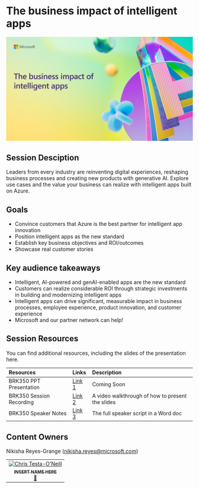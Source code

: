 # The business impact of intelligent apps

![Session cover image with a bright "AI" text in 3D over a blue and purple abstract background.](img/BRK350%20Business%20impact.png)

## Session Desciption

Leaders from every industry are reinventing digital experiences, reshaping business processes and creating new products with generative AI. Explore use cases and the value your business can realize with intelligent apps built on Azure.

## Goals
- Convince customers that Azure is the best partner for intelligent app innovation
- Position intelligent apps as the new standard
- Establish key business objectives and ROI/outcomes
- Showcase real customer stories

## Key audience takeaways
- Intelligent, AI-powered and genAI-enabled apps are the new standard
- Customers can realize considerable ROI through strategic investments in building and modernizing intelligent apps
- Intelligent apps can drive significant, measurable impact in business processes, employee experience, product innovation, and customer experience
- Microsoft and our partner network can help!

## Session Resources
You can find additional resources, including the slides of the presentation here.

| Resources          | Links                             | Description        |
|:-------------------|:----------------------------------|:-------------------|
| BRK350 PPT Presentation  | [Link 1](https://www.google.com/) | Coming Soon |
| BRK350 Session Recording  | [Link 2](https://aka.ms/AArw3v1/) | A video walkthrough of how to present the slides |
| BRK350 Speaker Notes      | [Link 3](https://aka.ms/AArvw4u/) | The full speaker script in a Word doc |

## Content Owners
Nikisha Reyes-Grange (nikisha.reyes@microsoft.com)

<!-- ALL-CONTRIBUTORS-LIST:START - Do not remove or modify this section -->

<table>
<tr>
    <td align="center"><a href="http://learnanalytics.microsoft.com">
        <img src="https://github.com/cole-g-johnson.png" width="100px;" alt="Chris Testa-O'Neill
"/><br />
        <sub><b>INSERT NAME HERE
</b></sub></a><br />
            <a href="https://github.com/cole-g-johnson" title="talk">📢</a> 
    </td>
</tr></table>

<!-- ALL-CONTRIBUTORS-LIST:END -->

